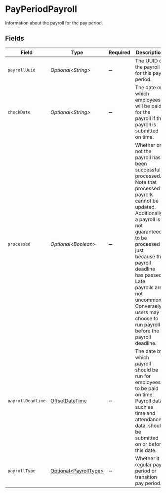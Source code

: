 # PayPeriodPayroll

Information about the payroll for the pay period.


## Fields

| Field                                                                                                                                                                                                                                                                                                                        | Type                                                                                                                                                                                                                                                                                                                         | Required                                                                                                                                                                                                                                                                                                                     | Description                                                                                                                                                                                                                                                                                                                  |
| ---------------------------------------------------------------------------------------------------------------------------------------------------------------------------------------------------------------------------------------------------------------------------------------------------------------------------- | ---------------------------------------------------------------------------------------------------------------------------------------------------------------------------------------------------------------------------------------------------------------------------------------------------------------------------- | ---------------------------------------------------------------------------------------------------------------------------------------------------------------------------------------------------------------------------------------------------------------------------------------------------------------------------- | ---------------------------------------------------------------------------------------------------------------------------------------------------------------------------------------------------------------------------------------------------------------------------------------------------------------------------- |
| `payrollUuid`                                                                                                                                                                                                                                                                                                                | *Optional\<String>*                                                                                                                                                                                                                                                                                                          | :heavy_minus_sign:                                                                                                                                                                                                                                                                                                           | The UUID of the payroll for this pay period.                                                                                                                                                                                                                                                                                 |
| `checkDate`                                                                                                                                                                                                                                                                                                                  | *Optional\<String>*                                                                                                                                                                                                                                                                                                          | :heavy_minus_sign:                                                                                                                                                                                                                                                                                                           | The date on which employees will be paid for the payroll if the payroll is submitted on time.                                                                                                                                                                                                                                |
| `processed`                                                                                                                                                                                                                                                                                                                  | *Optional\<Boolean>*                                                                                                                                                                                                                                                                                                         | :heavy_minus_sign:                                                                                                                                                                                                                                                                                                           | Whether or not the payroll has been successfully processed. Note that processed payrolls cannot be updated. Additionally, a payroll is not guaranteed to be processed just because the payroll deadline has passed. Late payrolls are not uncommon. Conversely, users may choose to run payroll before the payroll deadline. |
| `payrollDeadline`                                                                                                                                                                                                                                                                                                            | [OffsetDateTime](https://docs.oracle.com/javase/8/docs/api/java/time/OffsetDateTime.html)                                                                                                                                                                                                                                    | :heavy_minus_sign:                                                                                                                                                                                                                                                                                                           | The date by which payroll should be run for employees to be paid on time. Payroll data, such as time and attendance data, should be submitted on or before this date.                                                                                                                                                        |
| `payrollType`                                                                                                                                                                                                                                                                                                                | [Optional\<PayrollType>](../../models/components/PayrollType.md)                                                                                                                                                                                                                                                             | :heavy_minus_sign:                                                                                                                                                                                                                                                                                                           | Whether it is regular pay period or transition pay period.                                                                                                                                                                                                                                                                   |